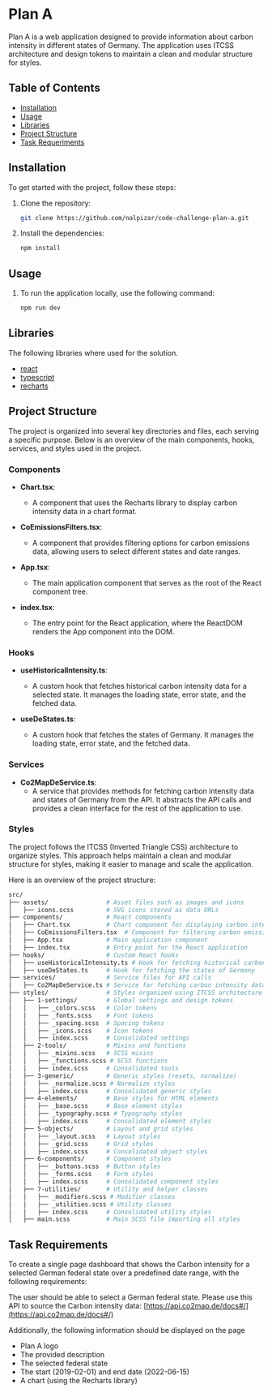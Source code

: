 # Plan A

Plan A is a web application designed to provide information about carbon intensity in different states of Germany. The application uses ITCSS architecture and design tokens to maintain a clean and modular structure for styles.

## Table of Contents

- [Installation](#installation)
- [Usage](#usage)
- [Libraries](#libraries)
- [Project Structure](#project-structure)
- [Task Requeriments](#task-requirements)

## Installation

To get started with the project, follow these steps:

1. Clone the repository:
   ```bash
   git clone https://github.com/nalpizar/code-challenge-plan-a.git
2. Install the dependencies:
   ```bash
   npm install

## Usage

1. To run the application locally, use the following command:
   ```bash
   npm run dev

## Libraries

The following libraries where used for the solution.

- [react](https://reactjs.org/)
- [typescript](https://www.typescriptlang.org/)
- [recharts](https://recharts.org/en-US/)   

## Project Structure

The project is organized into several key directories and files, each serving a specific purpose. Below is an overview of the main components, hooks, services, and styles used in the project.

### Components

- **Chart.tsx**: 
  - A component that uses the Recharts library to display carbon intensity data in a chart format.
  
- **CoEmissionsFilters.tsx**: 
  - A component that provides filtering options for carbon emissions data, allowing users to select different states and date ranges.
  
- **App.tsx**: 
  - The main application component that serves as the root of the React component tree.
  
- **index.tsx**: 
  - The entry point for the React application, where the ReactDOM renders the App component into the DOM.

### Hooks

- **useHistoricalIntensity.ts**: 
  - A custom hook that fetches historical carbon intensity data for a selected state. It manages the loading state, error state, and the fetched data.
  
- **useDeStates.ts**: 
  - A custom hook that fetches the states of Germany. It manages the loading state, error state, and the fetched data.

### Services

- **Co2MapDeService.ts**: 
  - A service that provides methods for fetching carbon intensity data and states of Germany from the API. It abstracts the API calls and provides a clean interface for the rest of the application to use.

### Styles

The project follows the ITCSS (Inverted Triangle CSS) architecture to organize styles. This approach helps maintain a clean and modular structure for styles, making it easier to manage and scale the application.

Here is an overview of the project structure:

```bash
src/
├── assets/                # Asset files such as images and icons
│   ├── icons.scss         # SVG icons stored as data URLs
├── components/            # React components
│   ├── Chart.tsx          # Chart component for displaying carbon intensity data
│   ├── CoEmissionsFilters.tsx  # Component for filtering carbon emissions data
│   ├── App.tsx            # Main application component
│   ├── index.tsx          # Entry point for the React application
├── hooks/                 # Custom React hooks
│   ├── useHistoricalIntensity.ts # Hook for fetching historical carbon intensity data
│   ├── useDeStates.ts     # Hook for fetching the states of Germany
├── services/              # Service files for API calls
│   ├── Co2MapDeService.ts # Service for fetching carbon intensity data
├── styles/                # Styles organized using ITCSS architecture
│   ├── 1-settings/        # Global settings and design tokens
│   │   ├── _colors.scss   # Color tokens
│   │   ├── _fonts.scss    # Font tokens
│   │   ├── _spacing.scss  # Spacing tokens
│   │   ├── _icons.scss    # Icon tokens
│   │   ├── index.scss     # Consolidated settings
│   ├── 2-tools/           # Mixins and functions
│   │   ├── _mixins.scss   # SCSS mixins
│   │   ├── _functions.scss # SCSS functions
│   │   ├── index.scss     # Consolidated tools
│   ├── 3-generic/         # Generic styles (resets, normalize)
│   │   ├── _normalize.scss # Normalize styles
│   │   ├── index.scss     # Consolidated generic styles
│   ├── 4-elements/        # Base styles for HTML elements
│   │   ├── _base.scss     # Base element styles
│   │   ├── _typography.scss # Typography styles
│   │   ├── index.scss     # Consolidated element styles
│   ├── 5-objects/         # Layout and grid styles
│   │   ├── _layout.scss   # Layout styles
│   │   ├── _grid.scss     # Grid styles
│   │   ├── index.scss     # Consolidated object styles
│   ├── 6-components/      # Component styles
│   │   ├── _buttons.scss  # Button styles
│   │   ├── _forms.scss    # Form styles
│   │   ├── index.scss     # Consolidated component styles
│   ├── 7-utilities/       # Utility and helper classes
│   │   ├── _modifiers.scss # Modifier classes
│   │   ├── _utilities.scss # Utility classes
│   │   ├── index.scss     # Consolidated utility styles
│   ├── main.scss          # Main SCSS file importing all styles
```

## Task Requirements
To create a single page dashboard that shows the Carbon intensity for a selected German federal state over a predefined date range, with the following requirements:

The user should be able to select a German federal state. Please use this API to source the Carbon intensity data: [https://api.co2map.de/docs#/](https://api.co2map.de/docs#/)

Additionally, the following information should be displayed on the page

- Plan A logo
- The provided description
- The selected federal state
- The start (2019-02-01) and end date (2022-06-15)
- A chart (using the Recharts library)